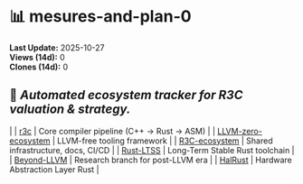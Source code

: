 
# 📊 mesures-and-plan-0

**Last Update:** 2025-10-27  
**Views (14d):** 0  
**Clones (14d):** 0  

🧭 _Automated ecosystem tracker for R3C valuation & strategy._  
---

|
| [r3c](https://github.com/r3c-foundation/r3c) | Core compiler pipeline (C++ → Rust → ASM) |
| [LLVM-zero-ecosystem](https://github.com/r3c-foundation/LLVM-zero-ecosystem) | LLVM-free tooling framework |
| [R3C-ecosystem](https://github.com/r3c-foundation/R3C-ecosystem) | Shared infrastructure, docs, CI/CD |
| [Rust-LTSS](https://github.com/r3c-foundation/Rust-Ltss) | Long-Term Stable Rust toolchain |
| [Beyond-LLVM](https://github.com/r3c-foundation/Beyond-LLVM) | Research branch for post-LLVM era |
| [HalRust](https://github.com/r3c-foundation/HalRust) | Hardware Abstraction Layer Rust |
